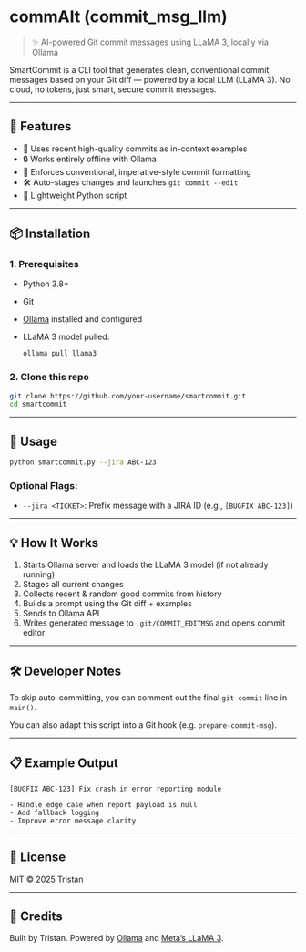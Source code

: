 # commAIt (commit_msg_llm)

> ✨ AI-powered Git commit messages using LLaMA 3, locally via Ollama

SmartCommit is a CLI tool that generates clean, conventional commit messages based on your Git diff — powered by a local LLM (LLaMA 3). No cloud, no tokens, just smart, secure commit messages.

---

## 🚀 Features

* 🧠 Uses recent high-quality commits as in-context examples
* 🔒 Works entirely offline with Ollama
* 🧹 Enforces conventional, imperative-style commit formatting
* 🛠 Auto-stages changes and launches `git commit --edit`
* 🐍 Lightweight Python script

---

## 📦 Installation

### 1. Prerequisites

* Python 3.8+
* Git
* [Ollama](https://ollama.com) installed and configured
* LLaMA 3 model pulled:

  ```bash
  ollama pull llama3
  ```

### 2. Clone this repo

```bash
git clone https://github.com/your-username/smartcommit.git
cd smartcommit
```

---

## 🧪 Usage

```bash
python smartcommit.py --jira ABC-123
```

### Optional Flags:

* `--jira <TICKET>`: Prefix message with a JIRA ID (e.g., `[BUGFIX ABC-123]`)

---

## 💡 How It Works

1. Starts Ollama server and loads the LLaMA 3 model (if not already running)
2. Stages all current changes
3. Collects recent & random good commits from history
4. Builds a prompt using the Git diff + examples
5. Sends to Ollama API
6. Writes generated message to `.git/COMMIT_EDITMSG` and opens commit editor

---

## 🛠 Developer Notes

To skip auto-committing, you can comment out the final `git commit` line in `main()`.

You can also adapt this script into a Git hook (e.g. `prepare-commit-msg`).

---

## 📋 Example Output

```text
[BUGFIX ABC-123] Fix crash in error reporting module

- Handle edge case when report payload is null
- Add fallback logging
- Improve error message clarity
```

---

## 📘 License

MIT © 2025 Tristan

---

## 🙌 Credits

Built by Tristan. Powered by [Ollama](https://ollama.com) and [Meta’s LLaMA 3](https://ai.meta.com/llama/).
